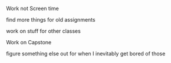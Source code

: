 Work not Screen time

find more things for old assignments

work on stuff for other classes

Work on Capstone

figure something else out for when I inevitably get bored of those

